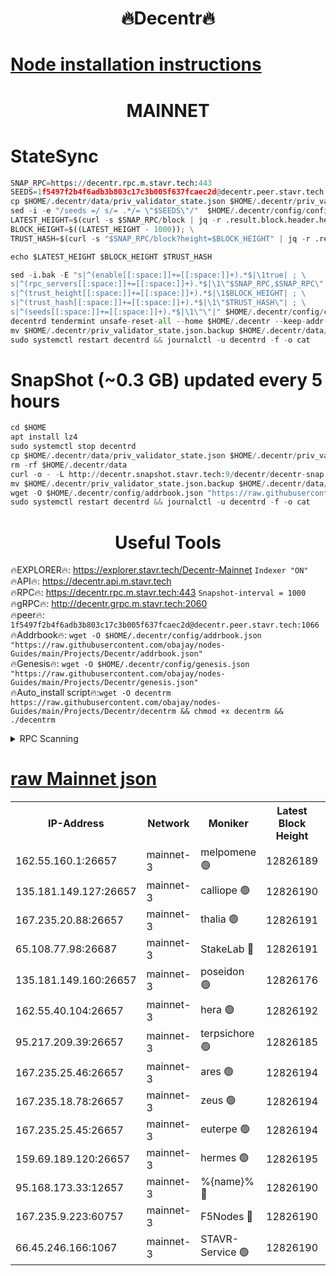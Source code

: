 <h1 align="center"> 🔥Decentr🔥</h1>

[Node installation instructions](https://github.com/obajay/nodes-Guides/tree/main/Projects/Decentr)
=
<h1 align="center"> MAINNET</h1>

# StateSync
```python
SNAP_RPC=https://decentr.rpc.m.stavr.tech:443
SEEDS=1f5497f2b4f6adb3b803c17c3b005f637fcaec2d@decentr.peer.stavr.tech:1066
cp $HOME/.decentr/data/priv_validator_state.json $HOME/.decentr/priv_validator_state.json.backup
sed -i -e "/seeds =/ s/= .*/= \"$SEEDS\"/"  $HOME/.decentr/config/config.toml
LATEST_HEIGHT=$(curl -s $SNAP_RPC/block | jq -r .result.block.header.height); \
BLOCK_HEIGHT=$((LATEST_HEIGHT - 1000)); \
TRUST_HASH=$(curl -s "$SNAP_RPC/block?height=$BLOCK_HEIGHT" | jq -r .result.block_id.hash)

echo $LATEST_HEIGHT $BLOCK_HEIGHT $TRUST_HASH

sed -i.bak -E "s|^(enable[[:space:]]+=[[:space:]]+).*$|\1true| ; \
s|^(rpc_servers[[:space:]]+=[[:space:]]+).*$|\1\"$SNAP_RPC,$SNAP_RPC\"| ; \
s|^(trust_height[[:space:]]+=[[:space:]]+).*$|\1$BLOCK_HEIGHT| ; \
s|^(trust_hash[[:space:]]+=[[:space:]]+).*$|\1\"$TRUST_HASH\"| ; \
s|^(seeds[[:space:]]+=[[:space:]]+).*$|\1\"\"|" $HOME/.decentr/config/config.toml
decentrd tendermint unsafe-reset-all --home $HOME/.decentr --keep-addr-book
mv $HOME/.decentr/priv_validator_state.json.backup $HOME/.decentr/data/priv_validator_state.json
sudo systemctl restart decentrd && journalctl -u decentrd -f -o cat
```
# SnapShot (~0.3 GB) updated every 5 hours
```python
cd $HOME
apt install lz4
sudo systemctl stop decentrd
cp $HOME/.decentr/data/priv_validator_state.json $HOME/.decentr/priv_validator_state.json.backup
rm -rf $HOME/.decentr/data
curl -o - -L http://decentr.snapshot.stavr.tech:9/decentr/decentr-snap.tar.lz4 | lz4 -c -d - | tar -x -C $HOME/.decentr --strip-components 2
mv $HOME/.decentr/priv_validator_state.json.backup $HOME/.decentr/data/priv_validator_state.json
wget -O $HOME/.decentr/config/addrbook.json "https://raw.githubusercontent.com/obajay/nodes-Guides/main/Projects/Decentr/addrbook.json"
sudo systemctl restart decentrd && journalctl -u decentrd -f -o cat
```

 <h1 align="center"> Useful Tools</h1>

🔥EXPLORER🔥:     https://explorer.stavr.tech/Decentr-Mainnet        `Indexer "ON"` \
🔥API🔥:          https://decentr.api.m.stavr.tech \
🔥RPC🔥:          https://decentr.rpc.m.stavr.tech:443              `Snapshot-interval = 1000` \
🔥gRPC🔥:         http://decentr.grpc.m.stavr.tech:2060 \
🔥peer🔥:         `1f5497f2b4f6adb3b803c17c3b005f637fcaec2d@decentr.peer.stavr.tech:1066` \
🔥Addrbook🔥:  `wget -O $HOME/.decentr/config/addrbook.json "https://raw.githubusercontent.com/obajay/nodes-Guides/main/Projects/Decentr/addrbook.json"` \
🔥Genesis🔥:  `wget -O $HOME/.decentr/config/genesis.json "https://raw.githubusercontent.com/obajay/nodes-Guides/main/Projects/Decentr/genesis.json"` \
🔥Auto_install script🔥:`wget -O decentrm https://raw.githubusercontent.com/obajay/nodes-Guides/main/Projects/Decentr/decentrm && chmod +x decentrm && ./decentrm`

<details>
<summary>RPC Scanning</summary>

<h2 align="center"> We scan nodes in real time every 4 hours. And we provide the final result of RPC endpoints.
We cannot influence the operation of these nodes in any way. </h2>


```python
If Voting Power is higher than 0 --> then the Node is a validator of the network and may be subject to attack and be a potential threat to the chain.
```
```python
We marked such validators with a red symbol
```

</details>

[raw Mainnet json](https://rpc-check.decentrm.stavr.tech/decentrm/rpc-decentrm-result.json)
=



<table><tr><th>IP-Address</th><th>Network</th><th>Moniker</th><th>Latest Block Height</th><th>Earliest Block Height</th><th>Catching Up</th><th>Tx Index</th><th>Voting Power</th><th>Scan Time</th></tr><tr><td>162.55.160.1:26657</td><td>mainnet-3</td><td>melpomene 🟢</td><td>12826189</td><td>1688950</td><td>False</td><td>on</td><td>0</td><td>2024-02-10T12:30:29.271567070UTC</td></tr><tr><td>135.181.149.127:26657</td><td>mainnet-3</td><td>calliope 🟢</td><td>12826190</td><td>1688950</td><td>False</td><td>on</td><td>0</td><td>2024-02-10T12:30:31.662552941UTC</td></tr><tr><td>167.235.20.88:26657</td><td>mainnet-3</td><td>thalia 🟢</td><td>12826191</td><td>1688950</td><td>False</td><td>on</td><td>0</td><td>2024-02-10T12:30:37.653175237UTC</td></tr><tr><td>65.108.77.98:26687</td><td>mainnet-3</td><td>StakeLab 🔴</td><td>12826191</td><td>1688950</td><td>False</td><td>on</td><td>5655304</td><td>2024-02-10T12:30:38.005396321UTC</td></tr><tr><td>135.181.149.160:26657</td><td>mainnet-3</td><td>poseidon 🟢</td><td>12826176</td><td>1688950</td><td>False</td><td>on</td><td>0</td><td>2024-02-10T12:30:42.722641554UTC</td></tr><tr><td>162.55.40.104:26657</td><td>mainnet-3</td><td>hera 🟢</td><td>12826192</td><td>1688950</td><td>False</td><td>on</td><td>0</td><td>2024-02-10T12:30:45.008579082UTC</td></tr><tr><td>95.217.209.39:26657</td><td>mainnet-3</td><td>terpsichore 🟢</td><td>12826185</td><td>1688950</td><td>False</td><td>on</td><td>0</td><td>2024-02-10T12:30:51.563682807UTC</td></tr><tr><td>167.235.25.46:26657</td><td>mainnet-3</td><td>ares 🟢</td><td>12826194</td><td>1688950</td><td>False</td><td>on</td><td>0</td><td>2024-02-10T12:30:53.913372427UTC</td></tr><tr><td>167.235.18.78:26657</td><td>mainnet-3</td><td>zeus 🟢</td><td>12826194</td><td>1688950</td><td>False</td><td>on</td><td>0</td><td>2024-02-10T12:30:56.222310923UTC</td></tr><tr><td>167.235.25.45:26657</td><td>mainnet-3</td><td>euterpe 🟢</td><td>12826194</td><td>1688950</td><td>False</td><td>on</td><td>0</td><td>2024-02-10T12:30:58.631285601UTC</td></tr><tr><td>159.69.189.120:26657</td><td>mainnet-3</td><td>hermes 🟢</td><td>12826195</td><td>1688950</td><td>False</td><td>on</td><td>0</td><td>2024-02-10T12:31:00.928673723UTC</td></tr><tr><td>95.168.173.33:12657</td><td>mainnet-3</td><td>%{name}% 🔴</td><td>12826190</td><td>8964001</td><td>False</td><td>on</td><td>4263504</td><td>2024-02-10T12:30:33.043336264UTC</td></tr><tr><td>167.235.9.223:60757</td><td>mainnet-3</td><td>F5Nodes 🔴</td><td>12826190</td><td>12380001</td><td>False</td><td>off</td><td>562</td><td>2024-02-10T12:30:33.319541662UTC</td></tr><tr><td>66.45.246.166:1067</td><td>mainnet-3</td><td>STAVR-Service 🟢</td><td>12826190</td><td>12824001</td><td>False</td><td>on</td><td>0</td><td>2024-02-10T12:30:32.418407731UTC</td></tr></table>
